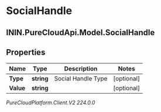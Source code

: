 # SocialHandle

## ININ.PureCloudApi.Model.SocialHandle

## Properties

|Name | Type | Description | Notes|
|------------ | ------------- | ------------- | -------------|
| **Type** | **string** | Social Handle Type | [optional] |
| **Value** | **string** |  | [optional] |



_PureCloudPlatform.Client.V2 224.0.0_
